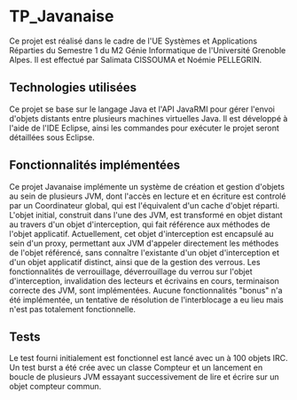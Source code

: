 # TP_Javanaise
Ce projet est réalisé dans le cadre de l'UE Systèmes et Applications Réparties du Semestre 1 du M2 Génie Informatique de l'Université Grenoble Alpes.
Il est effectué par Salimata CISSOUMA et Noémie PELLEGRIN.

## Technologies utilisées
Ce projet se base sur le langage Java et l'API JavaRMI pour gérer l'envoi d'objets distants entre plusieurs machines virtuelles Java. Il est développé à l'aide de l'IDE Eclipse, ainsi les commandes pour exécuter le projet seront détaillées sous Eclipse.

## Fonctionnalités implémentées
Ce projet Javanaise implémente un système de création et gestion d'objets au sein de plusieurs JVM, dont l'accès en lecture et en écriture est controlé par un Coordinateur global, qui est l'équivalent d'un cache d'objet réparti.
L'objet initial, construit dans l'une des JVM, est transformé en objet distant au travers d'un objet d'interception, qui fait référence aux méthodes de l'objet applicatif. Actuellement, cet objet d'interception est encapsulé au sein d'un proxy, permettant aux JVM d'appeler directement les méthodes de l'objet référencé, sans connaître l'existante d'un objet d'interception et d'un objet applicatif distinct, ainsi que de la gestion des verrous.
Les fonctionnalités de verrouillage, déverrouillage du verrou sur l'objet d'interception, invalidation des lecteurs et écrivains en cours, terminaison correcte des JVM, sont implémentées.
Aucune fonctionnalités "bonus" n'a été implémentée, un tentative de résolution de l'interblocage a eu lieu mais n'est pas totalement fonctionnelle.

## Tests
Le test fourni initialement est fonctionnel est lancé avec un à 100 objets IRC.
Un test burst a été crée avec un classe Compteur et un lancement en boucle de plusieurs JVM essayant successivement de lire et écrire sur un objet compteur commun.
